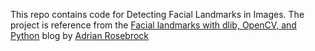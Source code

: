 This repo contains code for Detecting Facial Landmarks in Images.
The project is reference from the [Facial landmarks with dlib, OpenCV, and Python](https://www.pyimagesearch.com/2017/04/03/facial-landmarks-dlib-opencv-python/) blog by [Adrian Rosebrock](https://www.pyimagesearch.com/author/adrian/)

